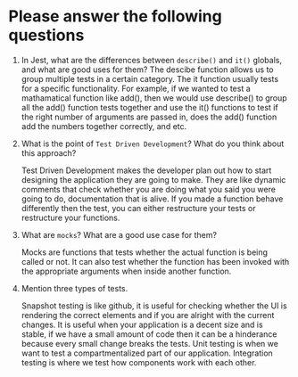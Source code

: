 # Please answer the following questions

1.  In Jest, what are the differences between `describe()` and `it()` globals, and what are good uses for them?
    The descibe function allows us to group multiple tests in a certain category. The it function usually tests for a specific functionality. For example, if we wanted to test a mathamatical function like add(), then we would use describe() to group all the add() function tests together and use the it() functions to test if the right number of arguments are passed in, does the add() function add the numbers together correctly, and etc.

2.  What is the point of `Test Driven Development`? What do you think about this approach?
    
    Test Driven Development makes the developer plan out how to start designing the application they are going to make. They are like dynamic comments that check whether you are doing what you said you were going to do, documentation that is alive. If you made a function behave differently then the test, you can either restructure your tests or restructure your functions.

3.  What are `mocks`? What are a good use case for them?
    
    Mocks are functions that tests whether the actual function is being called or not. It can also test whether the function has been invoked with the appropriate arguments when inside another function.

4.  Mention three types of tests.

    Snapshot testing is like github, it is useful for checking whether the UI is rendering the correct elements and if you are alright with the current changes. It is useful when your application is a decent size and is stable, if we have a small amount of code then it can be a hinderance because every small change breaks the tests. Unit testing is when we want to test a compartmentalized part of our application. Integration testing is where we test how components work with each other.